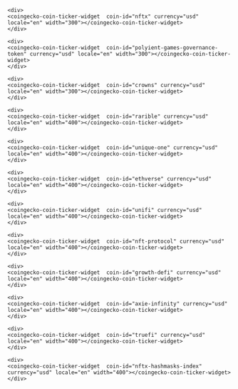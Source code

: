 <!DOCTYPE html>
<html>
<head>
<style>

.flex-container {
  display: flex;
  background-color: Black;
}
.flex-container > div {
  margin: 20px;
  padding: 5px;
}

</style>
</head>

<body>


<!-- TradingView Widget BEGIN -->
<div class="tradingview-widget-container">
  <div class="tradingview-widget-container__widget"></div>
  <script type="text/javascript" src="https://s3.tradingview.com/external-embedding/embed-widget-ticker-tape.js" async>
  {
  "symbols": [
    {
      "description": "DJIA",
      "proName": "AMEX:DIA"
    },
    {
      "description": "S&P 500",
      "proName": "AMEX:SPY"
    },
    {
      "description": "NASDAQ",
      "proName": "NASDAQ:NDAQ"
    },
    {
      "description": "SILVER",
      "proName": "TVC:SILVER"
    },
    {
      "description": "GOLD",
      "proName": "TVC:GOLD"
    },
    {
      "description": "OIL",
      "proName": "TVC:USOIL"
    },
    {
      "description": "TESLA",
      "proName": "NASDAQ:TSLA"
    },
    {
      "description": "DOLLAR INDEX",
      "proName": "INDEX:DXY"
    },
    {
      "description": "UVXY (VIX)",
      "proName": "AMEX:UVXY"
    }
  ],
  "colorTheme": "dark",
  "isTransparent": false,
  "displayMode": "adaptive",
  "locale": "en"
}
  </script>
</div>
<!-- TradingView Widget END -->




<script src="https://widgets.coingecko.com/coingecko-coin-price-marquee-widget.js"></script>

<coingecko-coin-price-marquee-widget  coin-ids="bitcoin,ethereum,cardano,polkadot,litecoin,chainlink,uniswap,dogecoin,cosmos,aave,monero,iota,synthetix,the-graph" currency="usd" background-color="#d6d6d6" locale="en"></coingecko-coin-price-marquee-widget>

<script src="https://widgets.coingecko.com/coingecko-coin-ticker-widget.js"></script>




<div class="flex-container">
	<div>
	<coingecko-coin-ticker-widget  coin-id="ethart" currency="usd" locale="en" width="300"></coingecko-coin-ticker-widget>
	</div>

	<div>
	<coingecko-coin-ticker-widget  coin-id="nftx" currency="usd" locale="en" width="300"></coingecko-coin-ticker-widget>
	</div>

	<div>
	<coingecko-coin-ticker-widget  coin-id="polyient-games-governance-token" currency="usd" locale="en" width="300"></coingecko-coin-ticker-widget>
	</div>

	<div>
	<coingecko-coin-ticker-widget  coin-id="crowns" currency="usd" locale="en" width="300"></coingecko-coin-ticker-widget>
	</div>
</div>




<div class="flex-container">
	<div>
	<coingecko-coin-ticker-widget  coin-id="nftlootbox" currency="usd" locale="en" width="400"></coingecko-coin-ticker-widget>
	</div>

	<div>
	<coingecko-coin-ticker-widget  coin-id="rarible" currency="usd" locale="en" width="400"></coingecko-coin-ticker-widget>
	</div>

	<div>
	<coingecko-coin-ticker-widget  coin-id="unique-one" currency="usd" locale="en" width="400"></coingecko-coin-ticker-widget>
	</div>

	<div>
	<coingecko-coin-ticker-widget  coin-id="ethverse" currency="usd" locale="en" width="400"></coingecko-coin-ticker-widget>
	</div>
</div>




<div class="flex-container">
	<div>
	<coingecko-coin-ticker-widget  coin-id="aavegotchi" currency="usd" locale="en" width="400"></coingecko-coin-ticker-widget>
	</div>

	<div>
	<coingecko-coin-ticker-widget  coin-id="unifi" currency="usd" locale="en" width="400"></coingecko-coin-ticker-widget>
	</div>

	<div>
	<coingecko-coin-ticker-widget  coin-id="nft-protocol" currency="usd" locale="en" width="400"></coingecko-coin-ticker-widget>
	</div>

	<div>
	<coingecko-coin-ticker-widget  coin-id="growth-defi" currency="usd" locale="en" width="400"></coingecko-coin-ticker-widget>
	</div>
</div>




<div class="flex-container">
	<div>
	<coingecko-coin-ticker-widget  coin-id="the-sandbox" currency="usd" locale="en" width="400"></coingecko-coin-ticker-widget>
	</div>

	<div>
	<coingecko-coin-ticker-widget  coin-id="axie-infinity" currency="usd" locale="en" width="400"></coingecko-coin-ticker-widget>
	</div>

	<div>
	<coingecko-coin-ticker-widget  coin-id="truefi" currency="usd" locale="en" width="400"></coingecko-coin-ticker-widget>
	</div>

	<div>
	<coingecko-coin-ticker-widget  coin-id="nftx-hashmasks-index" currency="usd" locale="en" width="400"></coingecko-coin-ticker-widget>
	</div>
</div>




<div class="flex-container">
<div>
<a class="twitter-timeline" data-width="920" data-height="460" data-dnt="true" data-theme="dark" href="https://twitter.com/CoinbasePro?ref_src=twsrc%5Etfw"></a> <script async src="https://platform.twitter.com/widgets.js" charset="utf-8"></script>
</div>

<div>
<a class="twitter-timeline" data-width="920" data-height="460" data-dnt="true" data-theme="dark" href="https://twitter.com/coinbase?ref_src=twsrc%5Etfw"></a> <script async src="https://platform.twitter.com/widgets.js" charset="utf-8"></script>
</div>
<!-- <embed type="text/html" src="https://coinstats.app/p/KsaV2P" width="1891" height="1080"> -->




</body>
</html>
